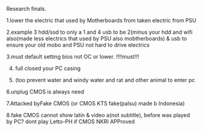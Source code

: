 Research finals.


1.lower the electric that used by Motherboards from taken electric from PSU


2.example 3 hdd/ssd to only a 1 and 4 usb to be 2(minus your hdd and wifi also(made less electrics that used by PSU also mobtherboards) & usb to ensure your old mobo and PSU not hard to drive electrics


3.must default setting bios not OC or lower. !!!!must!!!


4. full closed your PC casing

5. (too prevent water and windy water and rat and other animal to enter pc

6.unplug CMOS is always need

7.Attacked byFake CMOS (or CMOS KTS fake(palsu) made b Indonesia)


8.fake CMOS cannot show latin & video a(not subtitle), before was played by PC? dont play Letto-PH if CMOS NKRI APProved



